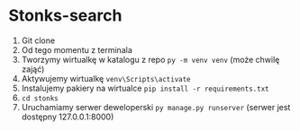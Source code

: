 # Stonks-search

1. Git clone
2. Od tego momentu z terminala
3. Tworzymy wirtualkę w katalogu z repo ```py -m venv venv``` (może chwilę zająć)
4. Aktywujemy wirtualkę ```venv\Scripts\activate```
5. Instalujemy pakiery na wirtualce ```pip install -r requirements.txt```
6. ```cd stonks```
7. Uruchamiamy serwer deweloperski ```py manage.py runserver``` (serwer jest dostępny 127.0.0.1:8000)
